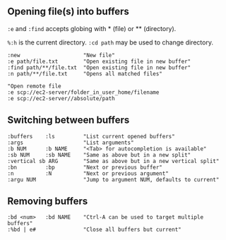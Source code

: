 ---
---

## Opening file(s) into buffers

`:e` and `:find` accepts globing with * (file) or ** (directory).

`%:h` is the current directory.
`:cd path` may be used to change directory.

```vim
:new                    "New file"
:e path/file.txt        "Open existing file in new buffer"
:find path/**/file.txt  "Open existing file in new buffer"
:n path/**/file.txt     "Opens all matched files"

"Open remote file
:e scp://ec2-server/folder_in_user_home/filename
:e scp://ec2-server//absolute/path
```

## Switching between buffers

```vim
:buffers    :ls         "List current opened buffers"
:args                   "List arguments"
:b NUM      :b NAME     "<Tab> for autocompletion is available"
:sb NUM     :sb NAME    "Same as above but in a new split"
:vertical sb ARG        "Same as above but in a new vertical split"
:bn         :bp         "Next or previous buffer"
:n          :N          "Next or previous argument"
:argu NUM               "Jump to argument NUM, defaults to current"
```

## Removing buffers

```vim
:bd <num>   :bd NAME    "Ctrl-A can be used to target multiple buffers"
:%bd | e#               "Close all buffers but current"
```
